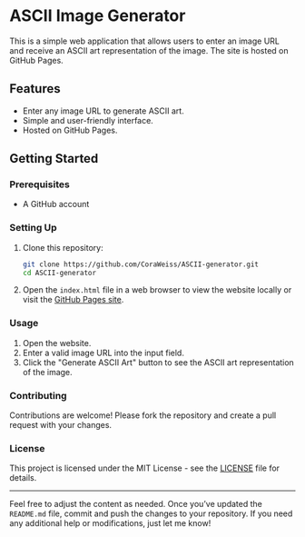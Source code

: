 # ASCII Image Generator

This is a simple web application that allows users to enter an image URL and receive an ASCII art representation of the image. The site is hosted on GitHub Pages.

## Features

- Enter any image URL to generate ASCII art.
- Simple and user-friendly interface.
- Hosted on GitHub Pages.

## Getting Started

### Prerequisites

- A GitHub account

### Setting Up

1. Clone this repository:
    ```bash
    git clone https://github.com/CoraWeiss/ASCII-generator.git
    cd ASCII-generator
    ```

2. Open the `index.html` file in a web browser to view the website locally or visit the [GitHub Pages site](https://coraweiss.github.io/ASCII-generator).

### Usage

1. Open the website.
2. Enter a valid image URL into the input field.
3. Click the "Generate ASCII Art" button to see the ASCII art representation of the image.

### Contributing

Contributions are welcome! Please fork the repository and create a pull request with your changes.

### License

This project is licensed under the MIT License - see the [LICENSE](LICENSE) file for details.

---

Feel free to adjust the content as needed. Once you’ve updated the `README.md` file, commit and push the changes to your repository. If you need any additional help or modifications, just let me know!

